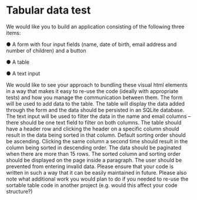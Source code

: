 # Tabular data test 
We would like you to build an application consisting of the following three items:

● A form with four input fields (name, date of birth, email address and number of children) and a button 

● A table

● A text input 
 
We would like to see your approach to bundling these visual html elements in a way that makes it easy to re-use the code (ideally with appropriate tests) and how you manage the communication between them. The form will be used to add data to the table. The table will display the data added through the form and the data should be persisted in an SQLite database. The text input will be used to filter the data in the name and email columns – there should be one text field to filter on both columns.
The table should have a header row and clicking the header on a specific column should result in the data being sorted in that column. 
Default sorting order should be ascending. Clicking the same column a second time should result in the column being sorted in descending order. 
The data should be paginated when there are more than 15 rows. The sorted column and sorting order should be displayed on the page inside a paragraph.
The user should be prevented from entering invalid data. Please ensure that your code is written in such a way that it can be easily maintained in future.
Please also note what additional work you would plan to do if you needed to re-use the sortable table code in another project (e.g. would this affect your code structure?)
